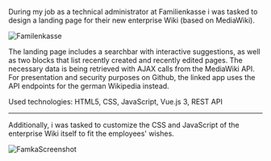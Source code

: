 During my job as a technical administrator at Familienkasse i was tasked to design a landing page for their new enterprise Wiki (based on MediaWiki).

![Familenkasse](https://user-images.githubusercontent.com/72218348/152183697-2dfb6392-0600-4fb1-8377-6dc743aabaf5.jpg)

The landing page includes a searchbar with interactive suggestions, as well as two blocks that list recently created and recently edited pages.
The necessary data is being retrieved with AJAX calls from the MediaWiki API. For presentation and security purposes on Github, the linked app uses the API endpoints for the german Wikipedia instead.

Used technologies: HTML5, CSS, JavaScript, Vue.js 3, REST API

-------------------------

Additionally, i was tasked to customize the CSS and JavaScript of the enterprise Wiki itself to fit the employees' wishes.

![FamkaScreenshot](https://user-images.githubusercontent.com/72218348/152186017-d81508df-1cdf-4784-b3ad-e39182e47062.png)

